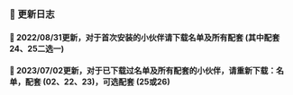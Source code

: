 ### 🏀 更新日志

#### 🎃 2022/08/31更新，对于首次安装的小伙伴请下载名单及所有配套 (其中配套24、25二选一)

#### 🎃 2023/07/02更新，对于已下载过名单及所有配套的小伙伴，请重新下载：名单，配套 (02、22、23)，可选配套 (25或26)






